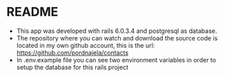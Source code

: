 # README

* This app was developed with rails 6.0.3.4 and postgresql as database.
* The repository where you can watch and download the source code is located in my own github account, this is the url: https://github.com/pordnajela/contacts
* In .env.example file you can see two environment variables in order to setup the database for this rails project

